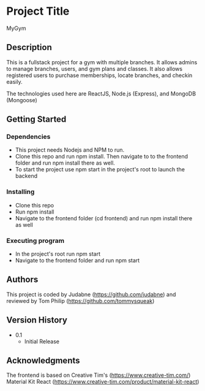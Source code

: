 # Project Title

MyGym

## Description

This is a fullstack project for a gym with multiple branches. It allows admins to manage branches, users, and gym plans and classes.
It also allows registered users to purchase memberships, locate branches, and checkin easily.

The technologies used here are ReactJS, Node.js (Express), and MongoDB (Mongoose)

## Getting Started

### Dependencies

* This project needs Nodejs and NPM to run.
* Clone this repo and run npm install. Then navigate to to the frontend folder and run npm install there as well.
* To start the project use npm start in the project's root to launch the backend

### Installing

* Clone this repo
* Run npm install
* Navigate to the frontend folder (cd frontend) and run npm install there as well

### Executing program

* In the project's root run npm start
* Navigate to the frontend folder and run npm start

## Authors

This project is coded by Judabne (https://github.com/judabne) and reviewed by Tom Philip (https://github.com/tommysqueak)

## Version History

* 0.1
    * Initial Release

## Acknowledgments

The frontend is based on Creative Tim's (https://www.creative-tim.com/) Material Kit React (https://www.creative-tim.com/product/material-kit-react)